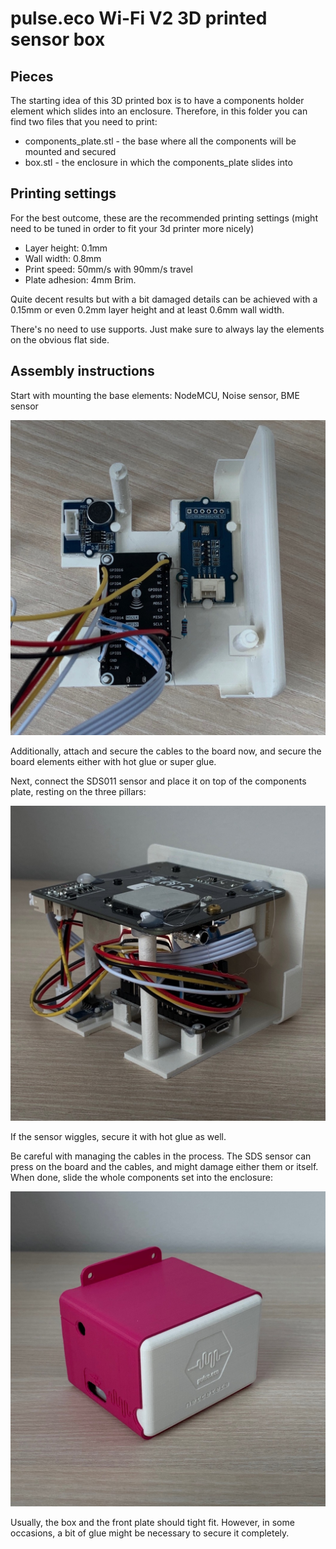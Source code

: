 # pulse.eco Wi-Fi V2 3D printed sensor box

## Pieces

The starting idea of this 3D printed box is to have a components holder element which slides into an enclosure. Therefore, in this folder you can find two files that you need to print:
- components_plate.stl - the base where all the components will be mounted and secured
- box.stl - the enclosure in which the components_plate slides into

## Printing settings

For the best outcome, these are the recommended printing settings (might need to be tuned in order to fit your 3d printer more nicely)
- Layer height: 0.1mm
- Wall width: 0.8mm
- Print speed: 50mm/s with 90mm/s travel
- Plate adhesion: 4mm Brim.

Quite decent results but with a bit damaged details can be achieved with a 0.15mm or even 0.2mm layer height and at least 0.6mm wall width.

There's no need to use supports. Just make sure to always lay the elements on the obvious flat side.

## Assembly instructions

Start with mounting the base elements: NodeMCU, Noise sensor, BME sensor

![Base](base.jpg)

Additionally, attach and secure the cables to the board now, and secure the board elements either with hot glue or super glue.

Next, connect the SDS011 sensor and place it on top of the components plate, resting on the three pillars:

![Assembled](assembled.jpg)

If the sensor wiggles, secure it with hot glue as well. 

Be careful with managing the cables in the process. The SDS sensor can press on the board and the cables, and might damage either them or itself. When done, slide the whole components set into the enclosure:

![Box](box.jpg)

Usually, the box and the front plate should tight fit. However, in some occasions, a bit of glue might be necessary to secure it completely.